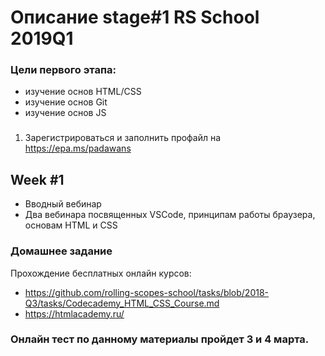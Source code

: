 # Описание stage#1 RS School 2019Q1

### Цели первого этапа: 
- изучение основ HTML/CSS
- изучение основ Git
- изучение основ JS

### 
1) Зарегистрироваться и заполнить профайл на https://epa.ms/padawans 


 ## Week #1
- Вводный вебинар
- Два вебинара посвященных VSCode, принципам работы браузера, основам HTML и CSS

### Домашнее задание
Прохождение бесплатных онлайн курсов:
- https://github.com/rolling-scopes-school/tasks/blob/2018-Q3/tasks/Codecademy_HTML_CSS_Course.md
- https://htmlacademy.ru/

### Онлайн тест по данному материалы пройдет 3 и 4 марта.




